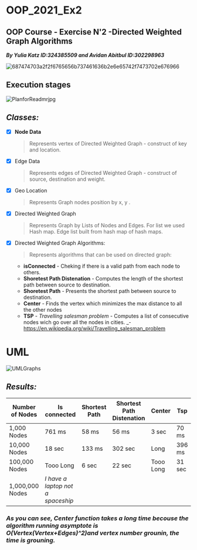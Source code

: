 

# OOP_2021_Ex2
## OOP Course - Exercise N'2 -Directed Weighted Graph Algorithms
***By Yulia Katz ID:324385509  and Avidan Abitbul ID:302298963***

![687474703a2f2f6765656b737461636b2e6e65742f7473702e676966](https://user-images.githubusercontent.com/80645472/146063080-01f5c5a2-47a4-4bfb-b046-320bd75fb702.gif)

## Execution stages
![‏‏PlanforReadmrjpg](https://user-images.githubusercontent.com/92925727/146073760-dab08b91-fa9d-4bf9-a79d-deb71809cc4c.jpg)



## ***Classes:***
- [x] **Node Data**
  > Represents vertex of Directed Weighted Graph - construct of key and location.
- [x] Edge Data
  > Represents edges of Directed Weighted Graph - construct of source, destination and weight.
- [x] Geo Location
  > Represents Graph nodes position by x, y .
- [x] Directed Weighted Graph
  > Represents Graph by Lists of Nodes and Edges. For list we used Hash map. Edge list built from hash map of hash maps.
- [x] Directed Weighted Graph Algorithms:
  > Represents algorithms that can be used on directed graph:
    - **isConnected** - Cheking if  there is a valid path from each node to others.
    - **Shoretest Path Distenation** - Computes the length of the shortest path between source to destination.
    - **Shoretest Path** - Presents the shortest path between source to destination.
    - **Center** - Finds the vertex which minimizes the max distance to all the other nodes
    - **TSP** - *Travelling salesman problem* - Computes a list of consecutive nodes wich go over all the nodes in cities. 
      _- https://en.wikipedia.org/wiki/Travelling_salesman_problem
     
# **UML**
![UMLGraphs](https://user-images.githubusercontent.com/92925727/146197322-ed01c7c8-10bd-469a-8951-21763aa2a2b6.jpeg)



## ***Results:***

| Number of Nodes  | Is connected | Shortest Path  | Shortest Path Distenation | Center  |  Tsp  |
| ---------------  | ------------ | -------------  | ------------------------- | ------- |-----  |
|   1,000 Nodes    |    761 ms    |      58 ms     |        56 ms              |  3 sec  |70 ms  |
|   10,000 Nodes   |    18 sec    |     133 ms     |       302 sec             |  Long   | 396 ms|
|  100,000 Nodes   |  Tooo Long   |      6 sec     |       22 sec              |Tooo Long| 31 sec|
| 1,000,000 Nodes  |   *I have a laptop not a spaceship*|

### ***As you can see, Center function takes a long time becouse the algorithm running asymptote is O(Vertex(Vertex+Edges)^2)and vertex number grounin, the time is grouning.***
